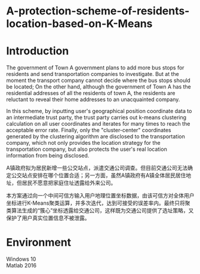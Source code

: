 # A-protection-scheme-of-residents-location-based-on-K-Means  
  
# Introduction  
The government of Town A government plans to add more bus stops for residents and send transportation companies to investigate. But at the moment the transport company cannot decide where the bus stops should be located; On the other hand, although the government of Town A has the residential addresses of all the residents of town A, the residents are reluctant to reveal their home addresses to an unacquainted company.  
  
In this scheme, by inputting user's geographical position coordinate data to an intermediate trust party, the trust party carries out k-means clustering calculation on all user coordinates and iterates for many times to reach the acceptable error rate. Finally, only the "cluster-center" coordinates generated by the clustering algorithm are disclosed to the transportation company, which not only provides the location strategy for the transportation company, but also protects the user's real location information from being disclosed.  
  
A镇政府拟为居民新增一些公交站点，派遣交通公司调查。但目前交通公司无法确定公交站点安排在哪个位置合适；另一方面，虽然A镇政府有A镇全体居民居住地址，但居民不愿意把家庭住址透露给外来公司。  
  
本方案通过向一个中间可信方输入用户地理位置坐标数据，由该可信方对全体用户坐标进行K-Means聚类运算，并多次迭代，达到可接受的误差率内。最终只将聚类算法生成的“簇心”坐标透露给交通公司，这样既为交通公司提供了选址策略，又保护了用户真实位置信息不被泄露。  
  
# Environment  
Windows 10  
Matlab 2016  
